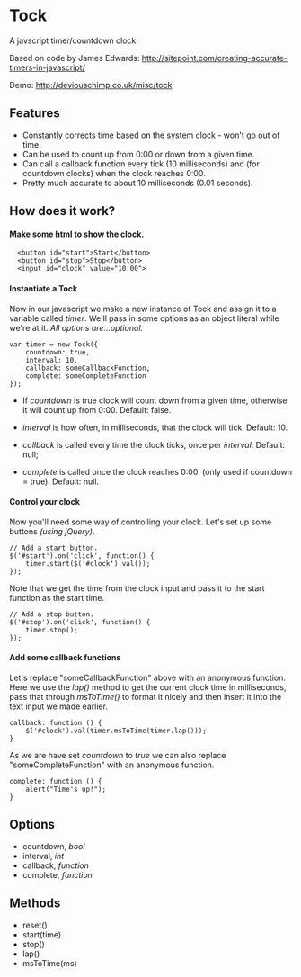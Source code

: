 # Tock #

A javscript timer/countdown clock. 

Based on code by James Edwards:
http://sitepoint.com/creating-accurate-timers-in-javascript/

Demo: http://deviouschimp.co.uk/misc/tock

## Features ##

* Constantly corrects time based on the system clock - won't go out of time.
* Can be used to count up from 0:00 or down from a given time. 
* Can call a callback function every tick (10 milliseconds) and (for countdown clocks) when the clock reaches 0:00.
* Pretty much accurate to about 10 milliseconds (0.01 seconds). 

## How does it work? ##

#### Make some html to show the clock. ####

      <button id="start">Start</button> 
      <button id="stop">Stop</button> 
      <input id="clock" value="10:00">

#### Instantiate a Tock ####

Now in our javascript we make a new instance of Tock and assign it to a variable called *timer*. We'll pass in some options as an object literal while we're at it. *All options are...optional.*

    var timer = new Tock({
        countdown: true,
        interval: 10,
        callback: someCallbackFunction,
        complete: someCompleteFunction
    });

* If *countdown* is true clock will count down from a given time, otherwise it will count up from 0:00. Default: false.

* *interval* is how often, in milliseconds, that the clock will tick. Default: 10.

* *callback* is called every time the clock ticks, once per *interval*. Default: null;

* *complete* is called once the clock reaches 0:00. (only used if countdown = true). Default: null.

#### Control your clock ####

Now you'll need some way of controlling your clock. Let's set up some buttons *(using jQuery)*.

    // Add a start button.
    $('#start').on('click', function() {
	    timer.start($('#clock').val());
	});

Note that we get the time from the clock input and pass it to the start function as the start time.

    // Add a stop button.
    $('#stop').on('click', function() {
	    timer.stop();
	});


#### Add some callback functions ####

Let's replace "someCallbackFunction" above with an anonymous function. Here we use the *lap()* method to get the current clock time in milliseconds, pass that through *msToTime()* to format it nicely and then insert it into the text input we made earlier.

    callback: function () {
        $('#clock').val(timer.msToTime(timer.lap()));
    }

As we are have set *countdown* to *true* we can also replace "someCompleteFunction" with an anonymous function.

    complete: function () {
        alert("Time's up!");
    } 

## Options ##

 * countdown, *bool*
 * interval, *int*
 * callback, *function*
 * complete, *function*

## Methods ##

 * reset()
 * start(time)
 * stop()
 * lap()
 * msToTime(ms)
